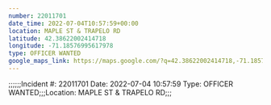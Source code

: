 ```yaml
---
number: 22011701
date_time: 2022-07-04T10:57:59+00:00
location: MAPLE ST & TRAPELO RD
latitude: 42.38622002414718
longitude: -71.18576995617978
type: OFFICER WANTED
google_maps_link: https://maps.google.com/?q=42.38622002414718,-71.18576995617978
---
```


;;;;;;Incident #: 22011701   Date: 2022-07-04 10:57:59    Type: OFFICER WANTED;;;Location: MAPLE ST & TRAPELO RD;;;

